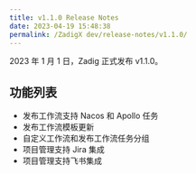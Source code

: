 ```yaml
---
title: v1.1.0 Release Notes
date: 2023-04-19 15:48:38
permalink: /ZadigX dev/release-notes/v1.1.0/
---
```



2023 年 1 月 1 日，Zadig 正式发布 v1.1.0。

## 功能列表

- 发布工作流支持 Nacos 和 Apollo 任务
- 发布工作流模板更新
- 自定义工作流和发布工作流任务分组
- 项目管理支持 Jira 集成
- 项目管理支持飞书集成

